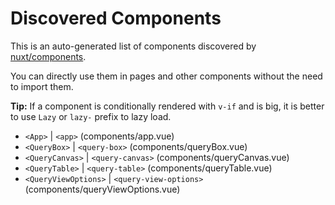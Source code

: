 # Discovered Components

This is an auto-generated list of components discovered by [nuxt/components](https://github.com/nuxt/components).

You can directly use them in pages and other components without the need to import them.

**Tip:** If a component is conditionally rendered with `v-if` and is big, it is better to use `Lazy` or `lazy-` prefix to lazy load.

- `<App>` | `<app>` (components/app.vue)
- `<QueryBox>` | `<query-box>` (components/queryBox.vue)
- `<QueryCanvas>` | `<query-canvas>` (components/queryCanvas.vue)
- `<QueryTable>` | `<query-table>` (components/queryTable.vue)
- `<QueryViewOptions>` | `<query-view-options>` (components/queryViewOptions.vue)
